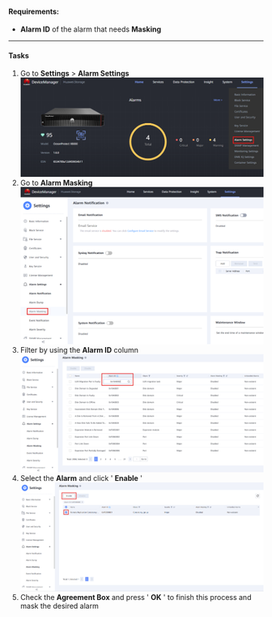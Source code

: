 
#### **Requirements:**

* **Alarm ID** of the alarm that needs **Masking**

---

#### **Tasks**

1. Go to **Settings** > **Alarm Settings**
   ![AlarmMasking001](../../Images/AlarmMasking001.png)
2. Go to **Alarm Masking**
   ![AlarmMasking002](../../Images/AlarmMasking002.png)
3. Filter by using the **Alarm ID** column
   ![AlarmMasking003](../../Images/AlarmMasking003.png)
4. Select the **Alarm** and click ' **Enable** '
   ![AlarmMasking004](../../Images/AlarmMasking004.png)
5. Check the **Agreement Box** and press ' **OK** ' to finish this process and mask the desired alarm
